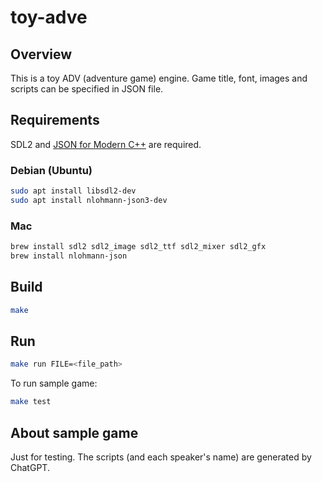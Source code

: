 # toy-adve

## Overview

This is a toy ADV (adventure game) engine. Game title, font, images and scripts can be specified in JSON file.

## Requirements

SDL2 and [JSON for Modern C++](https://github.com/nlohmann/json) are required.

### Debian (Ubuntu)

```sh
sudo apt install libsdl2-dev
sudo apt install nlohmann-json3-dev
```

### Mac

```sh
brew install sdl2 sdl2_image sdl2_ttf sdl2_mixer sdl2_gfx
brew install nlohmann-json
```

## Build

```sh
make
```

## Run

```sh
make run FILE=<file_path>
```

To run sample game:

```sh
make test
```

## About sample game

Just for testing. The scripts (and each speaker's name) are generated by ChatGPT.
